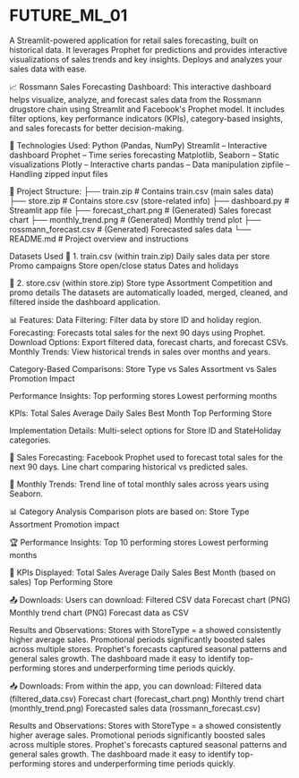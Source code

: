 # FUTURE_ML_01
A Streamlit-powered application for retail sales forecasting, built on historical data. It leverages Prophet for predictions and provides interactive visualizations of sales trends and key insights. Deploys and analyzes your sales data with ease.

📈 Rossmann Sales Forecasting Dashboard:
This interactive dashboard helps visualize, analyze, and forecast sales data from the Rossmann drugstore chain using Streamlit and Facebook's Prophet model.
It includes filter options, key performance indicators (KPIs), category-based insights, and sales forecasts for better decision-making.

🔧 Technologies Used:
Python (Pandas, NumPy)
Streamlit – Interactive dashboard
Prophet – Time series forecasting
Matplotlib, Seaborn – Static visualizations
Plotly – Interactive charts
pandas – Data manipulation
zipfile – Handling zipped input files

📁 Project Structure:
├── train.zip                # Contains train.csv (main sales data)
├── store.zip                # Contains store.csv (store-related info)
├── dashboard.py            # Streamlit app file
├── forecast_chart.png      # (Generated) Sales forecast chart
├── monthly_trend.png       # (Generated) Monthly trend plot
├── rossmann_forecast.csv   # (Generated) Forecasted sales data
└── README.md               # Project overview and instructions

Datasets Used
📂 1. train.csv (within train.zip)
Daily sales data per store
Promo campaigns
Store open/close status
Dates and holidays

📂 2. store.csv (within store.zip)
Store type
Assortment
Competition and promo details
The datasets are automatically loaded, merged, cleaned, and filtered inside the dashboard application.

📊 Features:
Data Filtering: Filter data by store ID and holiday region.
Forecasting: Forecasts total sales for the next 90 days using Prophet.
Download Options: Export filtered data, forecast charts, and forecast CSVs.
Monthly Trends: View historical trends in sales over months and years.

Category-Based Comparisons:
Store Type vs Sales
Assortment vs Sales
Promotion Impact

Performance Insights:
Top performing stores
Lowest performing months

KPIs:
Total Sales
Average Daily Sales
Best Month
Top Performing Store

Implementation Details:
Multi-select options for Store ID and StateHoliday categories.

🔮 Sales Forecasting:
Facebook Prophet used to forecast total sales for the next 90 days.
Line chart comparing historical vs predicted sales.

📆 Monthly Trends:
Trend line of total monthly sales across years using Seaborn.

📊 Category Analysis
Comparison plots are based on:
Store Type
Assortment
Promotion impact

🏆 Performance Insights:
Top 10 performing stores
Lowest performing months

📌 KPIs Displayed:
Total Sales
Average Daily Sales
Best Month (based on sales)
Top Performing Store

📤 Downloads:
Users can download:
Filtered CSV data
Forecast chart (PNG)
Monthly trend chart (PNG)
Forecast data as CSV

Results and Observations:
Stores with StoreType = a showed consistently higher average sales.
Promotional periods significantly boosted sales across multiple stores.
Prophet's forecasts captured seasonal patterns and general sales growth.
The dashboard made it easy to identify top-performing stores and underperforming time periods quickly.

📥 Downloads:
From within the app, you can download:
Filtered data (filtered_data.csv)
Forecast chart (forecast_chart.png)
Monthly trend chart (monthly_trend.png)
Forecasted sales data (rossmann_forecast.csv)

Results and Observations:
Stores with StoreType = a showed consistently higher average sales.
Promotional periods significantly boosted sales across multiple stores.
Prophet's forecasts captured seasonal patterns and general sales growth.
The dashboard made it easy to identify top-performing stores and underperforming time periods quickly.
